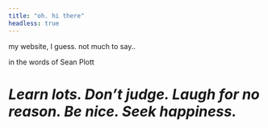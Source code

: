 ```yaml
---
title: "oh. hi there"
headless: true
---
```

my website, I guess. not much to say..

in the words of Sean Plott

# _Learn lots. Don’t judge. Laugh for no reason. Be nice. Seek happiness._
